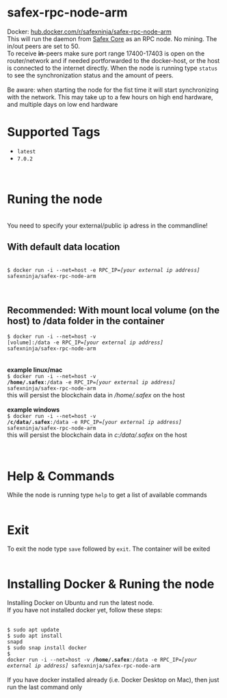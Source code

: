 # safex-rpc-node-arm
Docker: <a href="https://hub.docker.com/r/safexninja/safex-rpc-node-arm">hub.docker.com/r/safexninja/safex-rpc-node-arm</a><br>
This will run the daemon from <a href="https://github.com/safex/safexcore" target="_blank">Safex Core</a> as an RPC node. No mining. The in/out peers are set to 50.<br>
To receive <b>in</b>-peers make sure port range 17400-17403 is open on the router/network and if needed portforwarded to the docker-host, or the host is connected to the internet directly. When the node is running type <code>status</code> to see the synchronization status and the amount of peers.<br><br>
Be aware: when starting the node for the fist time it will start synchronizing with the network. This may take up to a few hours on high end hardware, and multiple days on low end hardware<br>

<h1>Supported Tags</h1>
<ul>
<li><code>latest</code></li>
<li><code>7.0.2</code></li>
</ul>
<br>
<h1>Runing the node</h1><br>
You need to specify your external/public ip adress in the commandline!
<br>
<h2>With default data location</h2><br>
<code>$ docker run -i --net=host -e RPC_IP=<i>[your external ip address]</i> safexninja/safex-rpc-node-arm</code>

<br><h2>Recommended: With mount local volume (on the host) to /data folder in the container</h2>
<code>$ docker run -i --net=host -v [volume]:/data -e RPC_IP=<i>[your external ip address]</i> safexninja/safex-rpc-node-arm</code><br><br><br>
<b>example linux/mac</b><br>
<code>$ docker run -i --net=host -v <b>/home/.safex</b>:/data -e RPC_IP=<i>[your external ip address]</i> safexninja/safex-rpc-node-arm</code><br>
this will persist the blockchain data in <i>/home/.safex</i> on the host<br><br>
<b>example windows</b><br>
<code>$ docker run -i --net=host -v <b>/c/data/.safex</b>:/data -e RPC_IP=<i>[your external ip address]</i> safexninja/safex-rpc-node-arm</code><br>
this will persist the blockchain data in <i>c:/data/.safex</i> on the host<br>

<br>
<h1>Help & Commands</h1>
While the node is running type <code>help</code> to get a list of available commands<br>
<br>

<h1>Exit</h1>
To exit the node type <code>save</code> followed by <code>exit</code>. The container will be exited<br>
<br>
<h1>Installing Docker & Runing the node</h1>
Installing Docker on Ubuntu and run the latest node.<br>
If you have not installed docker yet, follow these steps:<br><br>

<code>$ sudo apt update</code><br>
<code>$ sudo apt install snapd</code><br>
<code>$ sudo snap install docker</code><br>
<code>$ docker run -i --net=host -v <b>/home/.safex</b>:/data -e RPC_IP=<i>[your external ip address]</i> safexninja/safex-rpc-node-arm</code><br>
<br>
If you have docker installed already (i.e. Docker Desktop on Mac), then just run the last command only
